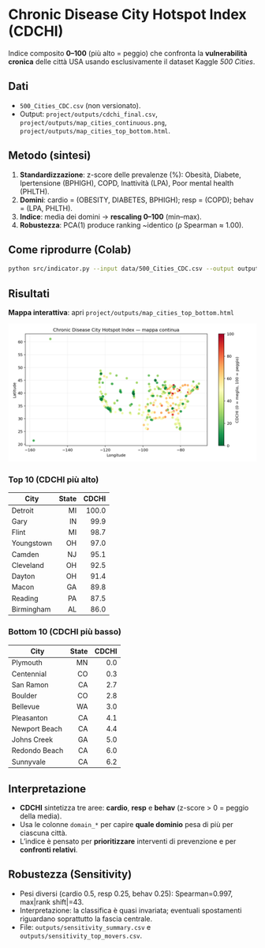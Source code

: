 # Chronic Disease City Hotspot Index (CDCHI)

Indice composito **0–100** (più alto = peggio) che confronta la **vulnerabilità cronica** delle città USA usando esclusivamente il dataset Kaggle *500 Cities*.

## Dati
- `500_Cities_CDC.csv` (non versionato).
- Output: `project/outputs/cdchi_final.csv`, `project/outputs/map_cities_continuous.png`, `project/outputs/map_cities_top_bottom.html`.

## Metodo (sintesi)
1. **Standardizzazione**: z-score delle prevalenze (%): Obesità, Diabete, Ipertensione (BPHIGH), COPD, Inattività (LPA), Poor mental health (PHLTH).
2. **Domini**: cardio = (OBESITY, DIABETES, BPHIGH); resp = (COPD); behav = (LPA, PHLTH).
3. **Indice**: media dei domini → **rescaling 0–100** (min–max).
4. **Robustezza**: PCA(1) produce ranking ~identico (ρ Spearman ≈ 1.00).

## Come riprodurre (Colab)
```bash
python src/indicator.py --input data/500_Cities_CDC.csv --output outputs/cdchi_final.csv
```

## Risultati
**Mappa interattiva**: apri `project/outputs/map_cities_top_bottom.html`

![Static map](outputs/map_cities_continuous.png)

### Top 10 (CDCHI più alto)
| City | State | CDCHI |
|---|---:|---:|
| Detroit | MI | 100.0 |
| Gary | IN | 99.9 |
| Flint | MI | 98.7 |
| Youngstown | OH | 97.0 |
| Camden | NJ | 95.1 |
| Cleveland | OH | 92.5 |
| Dayton | OH | 91.4 |
| Macon | GA | 89.8 |
| Reading | PA | 87.5 |
| Birmingham | AL | 86.0 |

### Bottom 10 (CDCHI più basso)
| City | State | CDCHI |
|---|---:|---:|
| Plymouth | MN | 0.0 |
| Centennial | CO | 0.3 |
| San Ramon | CA | 2.7 |
| Boulder | CO | 2.8 |
| Bellevue | WA | 3.0 |
| Pleasanton | CA | 4.1 |
| Newport Beach | CA | 4.4 |
| Johns Creek | GA | 5.0 |
| Redondo Beach | CA | 6.0 |
| Sunnyvale | CA | 6.2 |

## Interpretazione
- **CDCHI** sintetizza tre aree: **cardio**, **resp** e **behav** (z-score > 0 = peggio della media).
- Usa le colonne `domain_*` per capire **quale dominio** pesa di più per ciascuna città.
- L’indice è pensato per **prioritizzare** interventi di prevenzione e per **confronti relativi**.

## Robustezza (Sensitivity)
- Pesi diversi (cardio 0.5, resp 0.25, behav 0.25): Spearman=0.997, max|rank shift|=43.
- Interpretazione: la classifica è quasi invariata; eventuali spostamenti riguardano soprattutto la fascia centrale.
- File: `outputs/sensitivity_summary.csv` e `outputs/sensitivity_top_movers.csv`.
